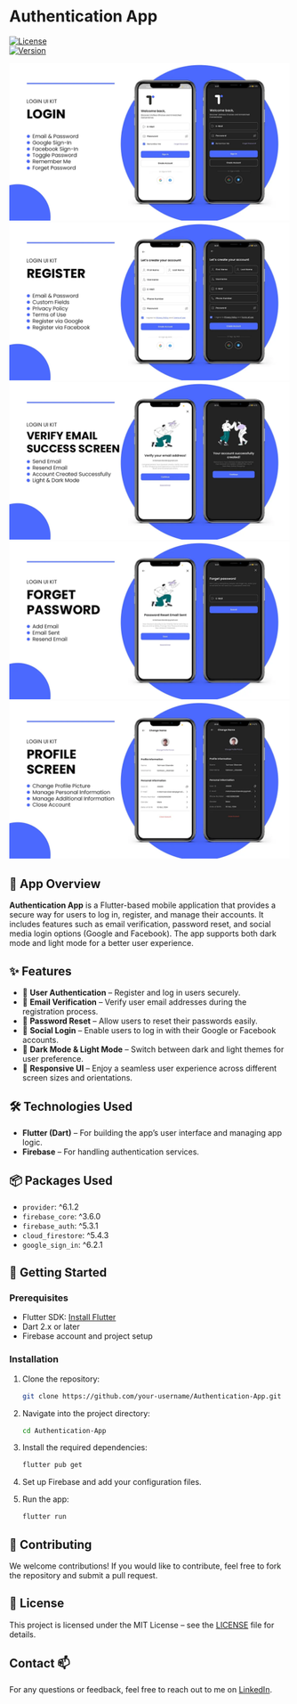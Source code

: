 # **Authentication App**

[![License](https://img.shields.io/github/license/your-username/repository-name)](LICENSE)  
[![Version](https://img.shields.io/badge/version-1.0-blue)](https://github.com/your-username/repository-name/releases)

<img src="assets/images/03-Login.png" alt="screenshot" width="" >
<img src="assets/images/04-Register.png" alt="screenshot" width="" >
<img src="assets/images/05-Verify-Email-Success.png" alt="screenshot" width="" >
<img src="assets/images/08-Forget-Reset.png" alt="screenshot" width="" >
<img src="assets/images/07-Profile.png" alt="screenshot" width="" >




## 📱 **App Overview**

**Authentication App** is a Flutter-based mobile application that provides a secure way for users to log in, register, and manage their accounts. It includes features such as email verification, password reset, and social media login options (Google and Facebook). The app supports both dark mode and light mode for a better user experience.

## ✨ **Features**

- 🔐 **User Authentication** – Register and log in users securely.
- 📧 **Email Verification** – Verify user email addresses during the registration process.
- 🔑 **Password Reset** – Allow users to reset their passwords easily.
- 📱 **Social Login** – Enable users to log in with their Google or Facebook accounts.
- 🌙 **Dark Mode & Light Mode** – Switch between dark and light themes for user preference.
- 🔄 **Responsive UI** – Enjoy a seamless user experience across different screen sizes and orientations.

## 🛠 **Technologies Used**

- **Flutter (Dart)** – For building the app’s user interface and managing app logic.
- **Firebase** – For handling authentication services.

## 📦 **Packages Used**

- `provider`: ^6.1.2
- `firebase_core`: ^3.6.0
- `firebase_auth`: ^5.3.1
- `cloud_firestore`: ^5.4.3
- `google_sign_in`: ^6.2.1

## 🚀 **Getting Started**

### **Prerequisites**

- Flutter SDK: [Install Flutter](https://flutter.dev/docs/get-started/install)
- Dart 2.x or later
- Firebase account and project setup

### **Installation**

1. Clone the repository:

   ```bash
   git clone https://github.com/your-username/Authentication-App.git
   ```

2. Navigate into the project directory:

   ```bash
   cd Authentication-App
   ```

3. Install the required dependencies:

   ```bash
   flutter pub get
   ```

4. Set up Firebase and add your configuration files.

5. Run the app:

   ```bash
   flutter run
   ```

## 🤝 **Contributing**

We welcome contributions! If you would like to contribute, feel free to fork the repository and submit a pull request.

## 📝 **License**

This project is licensed under the MIT License – see the [LICENSE](LICENSE) file for details.

## Contact 📫

For any questions or feedback, feel free to reach out to me on [LinkedIn](https://linktr.ee/DineIssam).
